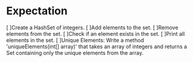 # Expectation
[ ]Create a HashSet of integers.
[ ]Add elements to the set.
[ ]Remove elements from the set.
[ ]Check if an element exists in the set.
[ ]Print all elements in the set.
[ ]Unique Elements: Write a method 'uniqueElements(int[] array)' that takes an array of integers and returns a Set containing only the unique elements from the array.